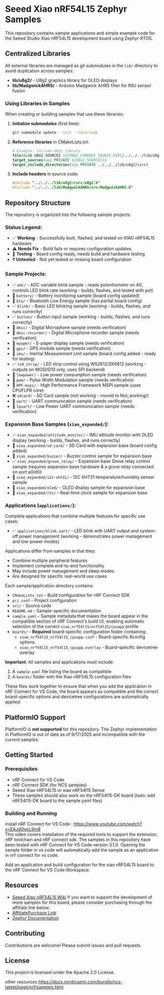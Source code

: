 # Seeed Xiao nRF54L15 Zephyr Samples

This repository contains sample applications and simple example code for the Seeed Studio Xiao nRF54L15 development board using Zephyr RTOS.

## Centralized Libraries

All external libraries are managed as git submodules in the `lib/` directory to avoid duplication across samples:

- **lib/u8g2/** - U8g2 graphics library for OLED displays
- **lib/MadgwickAHRS/** - Arduino Madgwick AHRS filter for IMU sensor fusion

### Using Libraries in Samples

When creating or building samples that use these libraries:

1. **Initialize submodules** (first time):
   ```bash
   git submodule update --init --recursive
   ```

2. **Reference libraries** in CMakeLists.txt:
   ```cmake
   # Example: Include U8g2 library
   file(GLOB U8G2_SOURCES ${CMAKE_CURRENT_SOURCE_DIR}/../../../lib/u8g2/csrc/*.c)
   target_sources(app PRIVATE ${U8G2_SOURCES})
   target_include_directories(app PRIVATE ../../../lib/u8g2/csrc)
   ```

3. **Include headers** in source code:
   ```cpp
   #include "../../../lib/u8g2/csrc/u8g2.h"
   #include "../../../lib/MadgwickAHRS/src/MadgwickAHRS.h"
   ```

## Repository Structure

The repository is organized into the following sample projects:

### Status Legend:
- ✅ **Working** - Successfully built, flashed, and tested on XIAO nRF54L15 hardware
- ⚠️ **Needs Fix** - Build fails or requires configuration updates  
- 🧪 **Testing** - Board config ready, needs build and hardware testing
- ❓ **Untested** - Not yet tested or missing board configuration

### Sample Projects:

- ✅ `adc/` - ADC variable blink sample - reads potentiometer on A0, controls LED blink rate (working - builds, flashes, and tested with pot)
- 🧪 `battery/` - Battery monitoring sample (board config updated)
- 🧪 `ble/` - Bluetooth Low Energy sample (has partial board config)
- ✅ `blink/` - Basic LED blinking sample (working - builds, flashes, and runs correctly)
- ✅ `button/` - Button input sample (working - builds, flashes, and runs correctly)
- 🧪 `dmic/` - Digital Microphone sample (needs verification)
- 🧪 `dmic-recorder/` - Digital Microphone recorder sample (needs verification)
- 🧪 `epaper/` - E-paper display sample (needs verification)
- 🧪 `gps/` - GPS module sample (needs verification)
- 🧪 `imu/` - Inertial Measurement Unit sample (board config added - ready for testing)
- ✅ `led_strip/` - LED strip control using WS2812/SK6812 (working - outputs on MOSI/D10 only, uses SPI backend)
- 🧪 `lowpower/` - Low power consumption sample (needs verification)
- 🧪 `pwm/` - Pulse Width Modulation sample (needs verification)
- 🧪 `HPF-mspi/` - High Performance Framework MSPI sample (uses CPUFLPR core)
- ❌ `sdcard/` - SD Card sample (not working - moved to Not_working/)
- 🧪 `uart/` - UART communication sample (needs verification)
- 🧪 `lpuart/` - Low Power UART communication sample (needs verification)

### Expansion Base Samples (`xiao_expanded/`):
- ✅ `xiao_expanded/attitude_monitor/` - IMU attitude monitor with OLED display (working - builds, flashes, and runs correctly)
- 🧪 `xiao_expanded/sd_card/` - SD Card with expansion base (board config added)
- 🧪 `xiao_expanded/buzzer/` - Buzzer control sample for expansion base
- ✅ `xiao_expanded/grove_relay/` - Expansion base Grove relay control sample (requires expansion base hardware & a grove relay connected on port a0/d0)
- 🧪 `xiao_expanded/i2c-sht31/` - I2C SHT31 temperature/humidity sensor sample
- 🧪 `xiao_expanded/oled/` - OLED display sample for expansion base
- 🧪 `xiao_expanded/rtc/` - Real-time clock sample for expansion base

### Applications (`applications/`):

Complete applications that combine multiple features for specific use cases:

- ✅ `applications/blink_uart/` - LED blink with UART output and system-off power management (working - demonstrates power management and low-power modes)

Applications differ from samples in that they:
- Combine multiple peripheral features
- Implement complete end-to-end functionality
- May include power management and sleep modes
- Are designed for specific real-world use cases

Each sample/application directory contains:
- `CMakeLists.txt` - Build configuration for nRF Connect SDK
- `prj.conf` - Project configuration
- `src/` - Source code
- `README.md` - Sample-specific documentation
- `sample.yaml` - Sample metadata that makes the board appear in the compatible section of nRF Connect's build UI, enabling automatic selection of the correct `xiao_nrf54l15/nrf54l15/cpuapp` profile
- `boards/` - **Required** board-specific configuration folder containing:
  - `xiao_nrf54l15_nrf54l15_cpuapp.conf` - Board-specific Kconfig options
  - `xiao_nrf54l15_nrf54l15_cpuapp.overlay` - Board-specific devicetree overlay

**Important**: All samples and applications must include:
1. A `sample.yaml` file listing the board as compatible
2. A `boards/` folder with the Xiao nRF54L15 configuration files

These files work together to ensure that when you add the application in nRF Connect for VS Code, the board appears as compatible and the correct board-specific options and devicetree configurations are automatically applied.


## PlatformIO Support

PlatformIO is **not supported** for this repository. The Zephyr implementation in PlatformIO is out of date as of 9/17/2025 and incompatible with the current samples.

## Getting Started

### Prerequisites
- nRF Connect for VS Code
- nRF Connect SDK (for NCS samples)
- Seeed Xiao nRF54L15 or xiao nRF54l15 Sense
- These samples should also work on the nRF54l15-DK board (todo: add nRF54l15-DK board to the sample.yaml files)

### Building and Running
install nRF Connect for VS Code : https://www.youtube.com/watch?v=EAJdOqsL9m8  
This video covers installation of the required tools to support the extension, nRF toolchain and nRF connect sdk.
The samples in this repository have been tested with nRF Connect for VS Code version 3.1.0.
Opening the sample folder in vs code will automatically add the sample as an application in nrf connect for vs code.

Add an application and build configuration for the xiao nRF54L15 board to the nRF Connect for VS Code Workspace.

## Resources

- [Seeed Xiao nRF54L15 Wiki](https://wiki.seeedstudio.com/xiao_nrf54l15_sense_getting_started/)
If you want to support the development of more samples for this board, please consider purchasing through the affiliate link below:
- [AffiliatePurchase Link](https://www.seeedstudio.com/XIAO-nRF54L15-Sense-p-6494.html?sensecap_affiliate=JG7nwfh&referring_service=link)
- [Zephyr Documentation](https://docs.zephyrproject.org/)

## Contributing

Contributions are welcome! Please submit issues and pull requests.

## License

This project is licensed under the Apache 2.0 License.

other resources
https://docs.nordicsemi.com/bundle/ncs-latest/page/nrf/samples.html

